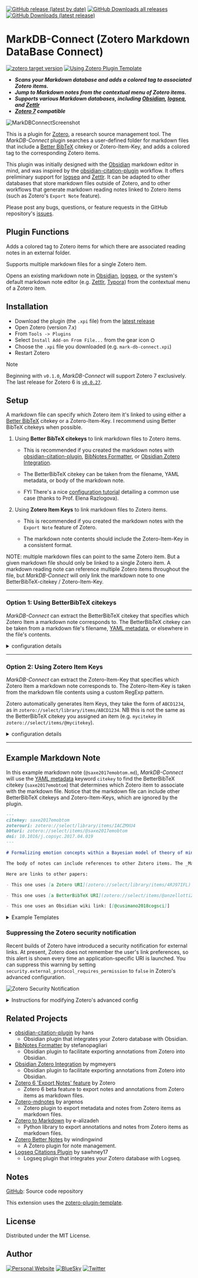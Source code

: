 [![GitHub release (latest by date)](https://img.shields.io/github/v/release/daeh/zotero-markdb-connect?style=for-the-badge)](https://github.com/daeh/zotero-markdb-connect/releases/latest) [![GitHub Downloads all releases](https://img.shields.io/github/downloads/daeh/zotero-markdb-connect/total?style=for-the-badge&color=forestgreen)](https://github.com/daeh/zotero-markdb-connect/releases/latest) [![GitHub Downloads (latest release)](https://img.shields.io/github/downloads/daeh/zotero-markdb-connect/latest/total?style=for-the-badge)](https://github.com/daeh/zotero-markdb-connect/releases/latest)

<!-- [![GitHub Downloads release (by tag)](https://img.shields.io/github/downloads/daeh/zotero-markdb-connect/v0.0.25/total?style=for-the-badge)](https://github.com/daeh/zotero-markdb-connect/releases/tag/v0.0.27) -->

<!-- [![GitHub release (with filter)](https://img.shields.io/github/v/release/daeh/zotero-markdb-connect?style=for-the-badge&filter=*v0.1.1*)](https://github.com/daeh/zotero-markdb-connect/releases/tag/v0.1.1) [![GitHub all releases](https://img.shields.io/github/downloads/daeh/zotero-markdb-connect/total?style=for-the-badge&color=forestgreen)](https://github.com/daeh/zotero-markdb-connect/releases/tag/v0.1.1) -->

<!-- [![GitHub release (latest by SemVer including pre-releases)](https://img.shields.io/github/downloads-pre/daeh/zotero-markdb-connect/latest/total?style=for-the-badge&label=downloads@prerelease)](https://github.com/daeh/zotero-markdb-connect/releases/tag/v0.1.1) [![GitHub release (by tag)](https://img.shields.io/github/downloads/daeh/zotero-markdb-connect/v0.0.25/total?style=for-the-badge)](https://github.com/daeh/zotero-markdb-connect/releases/tag/v0.0.27) -->

<!-- [![GitHub release (latest by date)](https://img.shields.io/github/v/release/daeh/zotero-markdb-connect?style=for-the-badge)](https://github.com/daeh/zotero-markdb-connect/releases/latest) [![GitHub all releases](https://img.shields.io/github/downloads/daeh/zotero-markdb-connect/total?style=for-the-badge&color=forestgreen)](https://github.com/daeh/zotero-markdb-connect/releases/latest) -->

# MarkDB-Connect (Zotero Markdown DataBase Connect)

[![zotero target version](https://img.shields.io/badge/Zotero-7-green?style=flat-square&logo=zotero&logoColor=CC2936)](https://www.zotero.org) [![Using Zotero Plugin Template](https://img.shields.io/badge/Using-Zotero%20Plugin%20Template-blue?style=flat-square&logo=github)](https://github.com/windingwind/zotero-plugin-template)

- **_Scans your Markdown database and adds a colored tag to associated Zotero items._**
- **_Jump to Markdown notes from the contextual menu of Zotero items._**
- **_Supports various Markdown databases, including [Obsidian](https://obsidian.md), [logseq](https://logseq.com), and [Zettlr](https://www.zettlr.com)_**
- **_[Zotero 7](https://www.zotero.org/support/beta_builds) compatible_**

![MarkDBConnectScreenshot](./docs/assets/readme/MarkDBConnectScreenshot.png)

This is a plugin for [Zotero](https://www.zotero.org), a research source management tool. The _MarkDB-Connect_ plugin searches a user-defined folder for markdown files that include a [Better BibTeX](https://retorque.re/zotero-better-bibtex/) citekey or Zotero-Item-Key, and adds a colored tag to the corresponding Zotero items.

This plugin was initially designed with the [Obsidian](https://obsidian.md) markdown editor in mind, and was inspired by the [obsidian-citation-plugin](https://github.com/hans/obsidian-citation-plugin) workflow. It offers preliminary support for [logseq](https://logseq.com) and [Zettlr](https://www.zettlr.com). It can be adapted to other databases that store markdown files outside of Zotero, and to other workflows that generate markdown reading notes linked to Zotero items (such as Zotero's `Export Note` feature).

Please post any bugs, questions, or feature requests in the GitHub repository's [issues](https://github.com/daeh/zotero-markdb-connect/issues?q=is%3Aissue+is%3Aopen+sort%3Aupdated-desc).

## Plugin Functions

Adds a colored tag to Zotero items for which there are associated reading notes in an external folder.

Supports multiple markdown files for a single Zotero item.

Opens an existing markdown note in [Obsidian](https://obsidian.md), [logseq](https://logseq.com), or the system's default markdown note editor (e.g. [Zettlr](https://www.zettlr.com), [Typora](https://typora.io)) from the contextual menu of a Zotero item.

## Installation

- Download the plugin (the `.xpi` file) from the [latest release](https://github.com/daeh/zotero-markdb-connect/releases/latest)
- Open Zotero (version 7.x)
- From `Tools -> Plugins`
- Select `Install Add-on From File...` from the gear icon ⛭
- Choose the `.xpi` file you downloaded (e.g. `mark-db-connect.xpi`)
- Restart Zotero

> [!NOTE]
> Beginning with `v0.1.0`, _MarkDB-Connect_ will support Zotero 7 exclusively. The last release for Zotero 6 is [`v0.0.27`](https://github.com/daeh/zotero-markdb-connect/releases/tag/v0.0.27).

## Setup

A markdown file can specify which Zotero item it's linked to using either a [Better BibTeX](https://retorque.re/zotero-better-bibtex/) citekey or a Zotero-Item-Key. I recommend using Better BibTeX citekeys when possible.

1. Using **Better BibTeX citekeys** to link markdown files to Zotero items.

   - This is recommended if you created the markdown notes with [obsidian-citation-plugin](https://github.com/hans/obsidian-citation-plugin), [BibNotes Formatter](https://github.com/stefanopagliari/bibnotes), or [Obsidian Zotero Integration](https://github.com/mgmeyers/obsidian-zotero-integration).

   - The BetterBibTeX citekey can be taken from the filename, YAML metadata, or body of the markdown note.

   - FYI There's a nice [configuration tutorial](https://publish.obsidian.md/history-notes/Option+-+Link+from+a+Zotero+item+back+to+related+notes+in+Obsidian) detailing a common use case (thanks to Prof. Elena Razlogova).

2. Using **Zotero Item Keys** to link markdown files to Zotero items.

   - This is recommended if you created the markdown notes with the `Export Note` feature of Zotero.

   - The markdown note contents should include the Zotero-Item-Key in a consistent format.

NOTE: multiple markdown files can point to the same Zotero item. But a given markdown file should only be linked to a single Zotero item. A markdown reading note can reference multiple Zotero items throughout the file, but _MarkDB-Connect_ will only link the markdown note to one BetterBibTeX-citekey / Zotero-Item-Key.

---

### Option 1: Using BetterBibTeX citekeys

_MarkDB-Connect_ can extract the BetterBibTeX citekey that specifies which Zotero Item a markdown note corresponds to. The BetterBibTeX citekey can be taken from a markdown file's filename, [YAML metadata](https://help.obsidian.md/Advanced+topics/YAML+front+matter), or elsewhere in the file's contents.

<details>

<summary>configuration details</summary>

- In Zotero's Settings, click the `MarkDB-Connect` preference pane.

  - Specify the location of the folder that contains your markdown reading notes (e.g. `/Users/me/Documents/ObsVault/ReadingNotes/`). The _MarkDB-Connect_ plugin will recursively search this path for markdown files.

  - By default, _MarkDB-Connect_ expects that the filenames of your markdown reading note files begin with `@mycitekey` but can include extra information after it (e.g. a reading note with the BetterBibTeX citekey `shepard1987science` could have the filename `@shepard1987science.md` or `@shepard1987science Toward a universal law of generalization for psychological science.md`).

    - If your BetterBibTeX citekeys contain certain special characters (e.g. `:`, `/`), you will need to extract the citekeys from the markdown file's contents rather than its filename.

  - If the default does not match your use case, you can specify how to extract BetterBibTeX citekeys.

    - **A. filename** - Select `Custom File Filter` and define a RegExp with a single capturing group.

      - E.g. the default is `^@(\S+).*\.md$`, which looks for files beginning with `@` and uses the first word as the BetterBibTeX citekey.

    - **B. metadata** - Select `BetterBibTeX citekey - taken from YAML metadata` and specify a keyword from the notes' YAML frontmatter (here's an [example](#example-markdown-note)).

      - For info on metadata syntax, see [YAML front matter](https://help.obsidian.md/Advanced+topics/YAML+front+matter).

    - **C. contents** - Select `BetterBibTeX citekey - captured with custom RegExp` and define a RegExp with a single capturing group to return exactly 1 match per file.

- Run the synchronization function from `Tools -> MarkDB-Connect Sync Tags`.

  - This will add a tag (`ObsCite`) to every Zotero item for which there exists a reading note in the external folder you specified.

- In the `Tags` plane of Zotero, right-click on the `ObsCite` tag and assign it a color, which will mark the tagged items in the preview plane of Zotero. (In the screenshot above, Zotero items associated with reading notes are marked with a 🟦 blue tag.)

</details>

---

### Option 2: Using Zotero Item Keys

_MarkDB-Connect_ can extract the Zotero-Item-Key that specifies which Zotero Item a markdown note corresponds to. The Zotero-Item-Key is taken from the markdown file contents using a custom RegExp pattern.

Zotero automatically generates Item Keys, they take the form of `ABCD1234`, as in `zotero://select/library/items/ABCD1234`. NB this is not the same as the BetterBibTeX citekey you assigned an item (e.g. `mycitekey` in `zotero://select/items/@mycitekey`).

<details>

<summary>configuration details</summary>

- In Zotero's Settings, click the `MarkDB-Connect` preference pane.

  - Specify the location of the folder that contains your markdown reading notes (e.g. `/Users/me/Documents/ObsVault/ReadingNotes/`). The _MarkDB-Connect_ plugin will recursively search this path for markdown files.

    - The default behavior is to search for markdown files beginning with `@`.

    - Alternatively, you can define a custom RegExp pattern to match your reading note files.

  - Select the `Match Markdown Files to Zotero Items Using:` `Zotero-Item-Key - captured with custom RegExp` option.

  - Specify a RegExp pattern to extract the Zotero-Item-Key from the markdown contents.

    E.g. if your note has the line

    `- local:: [local zotero](zotero://select/library/items/GZ9DQ2AM)`

    you could extract the Zotero key (`GZ9DQ2AM`) using this RegExp pattern:

    `^- local::.+\/items\/(\w+)\)`

- Run the synchronization function from `Tools -> MarkDB-Connect Sync Tags`.

  - This will add a tag (`ObsCite`) to every Zotero item for which there exists a reading note in the external folder you specified.

- In the `Tags` plane of Zotero, right-click on the `ObsCite` tag and assign it a color, which will mark the tagged items in the preview plane of Zotero. (In the screenshot above, Zotero items associated with reading notes are marked with a 🟦 blue tag.)

</details>

---

## Example Markdown Note

In this example markdown note (`@saxe2017emobtom.md`), _MarkDB-Connect_ will use the [YAML metadata](https://help.obsidian.md/Advanced+topics/YAML+front+matter) keyword `citekey` to find the BetterBibTeX citekey (`saxe2017emobtom`) that determines which Zotero item to associate with the markdown file. Notice that the markdown file can include other BetterBibTeX citekeys and Zotero-Item-Keys, which are ignored by the plugin.

```markdown
---
citekey: saxe2017emobtom
zoterouri: zotero://select/library/items/IACZMXU4
bbturi: zotero://select/items/@saxe2017emobtom
doi: 10.1016/j.copsyc.2017.04.019
---

# Formalizing emotion concepts within a Bayesian model of theory of mind

The body of notes can include references to other Zotero items. The _MarkDB-Connect_ plugin will only link this file to one Zotero item (in this case, it will use the value of the `citekey` property).

Here are links to other papers:

- This one uses [a Zotero URI](zotero://select/library/items/4RJ97IFL)

- This one uses [a BetterBibTeX URI](zotero://select/items/@anzellotti2021opaque)

- This one uses an Obsidian wiki link: [[@cusimano2018cogsci]]
```

<details>

<summary>Example Templates</summary>

Below are example templates for common Obsidian plugins

### Template for [obsidian-citation-plugin](https://github.com/hans/obsidian-citation-plugin)

```md
---
citekey: "{{citekey}}"
zoterouri: {{zoteroSelectURI}}
title: "{{title}}"
year: {{year}}
authors: [{{authorString}}]
{{#if containerTitle~}} publication: "{{containerTitle}}" {{~else~}} {{~/if}}
{{#if DOI~}} doi: "{{DOI}}" {{~else~}} {{~/if}}
aliases: ["@{{citekey}}", "@{{citekey}} {{title}}"]
tags: 
 - readingNote
---

# @{{citekey}}

**{{title}}**
{{authorString}}
{{#if year~}} ({{year}}) {{~else~}} {{~/if}} {{~#if containerTitle}} {{containerTitle~}} {{~else~}} {{~/if}}
[@{{citekey}}]({{zoteroSelectURI}})
```

### Template for ZotLit

Make a file (e.g. `zotlit-properties.eta.md`) with the following contents, and point to that file in ZotLit settings: `Template` > `Note Properties`.

```eta
citekey: "<%= it.citekey %>"
title: "<%= it.title %>"
<% if (it.date) { %>year: <%= it.date %><% } %>
authors: [<%= it.authors.map(v => v.firstName v.lastName) %>]
<% if (it.publicationTitle) { %>publication: "<%= it.publicationTitle %>"<% } %>
<% if (it.DOI) { %>doi: "<%= it.DOI %>"<% } %>
aliases: ["@<%= it.citekey %>", "@<%= it.citekey %> <%= it.title %>"]
tags:
 - readingNote
```

</details>

### Suppressing the Zotero security notification

Recent builds of Zotero have introduced a security notification for external links. At present, Zotero does not remember the user's link preferences, so this alert is shown every time an application-specific URI is launched. You can suppress this warning by setting `security.external_protocol_requires_permission` to `false` in Zotero's advanced configuration.

![Zotero Security Notification](./docs/assets/readme/ExternalLinkNotificationScreenshot.png)

<details>

<summary>Instructions for modifying Zotero's advanced config</summary>

1. Open Zotero Settings
2. Click the "Advanced" tab
3. Click the "Config Editor" button
4. Click the "Accept Risk and Continue" button
5. Search for `security.external_protocol_requires_permission`
6. Double click the `security.external_protocol_requires_permission` item to toggle its value to `false`

</details>

## Related Projects

- [obsidian-citation-plugin](https://github.com/hans/obsidian-citation-plugin) by hans
  - Obsidian plugin that integrates your Zotero database with Obsidian.
- [BibNotes Formatter](https://github.com/stefanopagliari/bibnotes) by stefanopagliari
  - Obsidian plugin to facilitate exporting annotations from Zotero into Obsidian.
- [Obsidian Zotero Integration](https://github.com/mgmeyers/obsidian-zotero-integration) by mgmeyers
  - Obsidian plugin to facilitate exporting annotations from Zotero into Obsidian.
- [Zotero 6 'Export Notes' feature](https://forums.zotero.org/discussion/93521/available-for-beta-testing-markdown-export-of-notes/p1) by Zotero
  - Zotero 6 beta feature to export notes and annotations from Zotero items as markdown files.
- [Zotero-mdnotes](https://argentinaos.com/zotero-mdnotes/) by argenos
  - Zotero plugin to export metadata and notes from Zotero items as markdown files.
- [Zotero to Markdown](https://github.com/e-alizadeh/Zotero2md) by e-alizadeh
  - Python library to export annotations and notes from Zotero items as markdown files.
- [Zotero Better Notes](https://github.com/windingwind/zotero-better-notes) by windingwind
  - A Zotero plugin for note management.
- [Logseq Citations Plugin](https://github.com/sawhney17/logseq-citation-manager) by sawhney17
  - Logseq plugin that integrates your Zotero database with Logseq.

## Notes

[GitHub](https://github.com/daeh/zotero-markdb-connect): Source code repository

This extension uses the [zotero-plugin-template](https://github.com/windingwind/zotero-plugin-template).

## License

Distributed under the MIT License.

## Author

[![Personal Website](https://img.shields.io/badge/personal%20website-daeh.info-orange?style=for-the-badge)](https://daeh.info) [![BlueSky](https://img.shields.io/badge/bsky-@dae.bsky.social-skyblue?style=for-the-badge&logo=bluesky)](https://bsky.app/profile/dae.bsky.social) [![Twitter](https://img.shields.io/badge/twitter-@DaeHoulihan-white?style=for-the-badge&logo=x)](https://x.com/DaeHoulihan)

